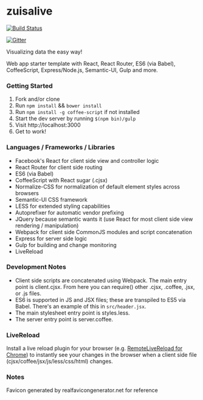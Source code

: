 zuisalive
=============================

[![Build Status](https://travis-ci.org/bscheibe/zuisalive.svg?branch=master)](https://travis-ci.org/bscheibe/zuisalive)

[![Gitter](https://badges.gitter.im/Join%20Chat.svg)](https://gitter.im/bscheibe/zuisalive?utm_source=badge&utm_medium=badge&utm_campaign=pr-badge&utm_content=body_badge)

Visualizing data the easy way!

Web app starter template with React, React Router, ES6 (via Babel), CoffeeScript, Express/Node.js, Semantic-UI, Gulp and more.

### Getting Started ###

1. Fork and/or clone
2. Run ```npm install``` && `bower install`
3. Run `npm install -g coffee-script` if not installed
4. Start the dev server by running ```$(npm bin)/gulp```
5. Visit http://localhost:3000
6. Get to work!

### Languages / Frameworks / Libraries ###

* Facebook's React for client side view and controller logic
* React Router for client side routing
* ES6 (via Babel)
* CoffeeScript with React sugar (.cjsx)
* Normalize-CSS for normalization of default element styles across browsers
* Semantic-UI CSS framework
* LESS for extended styling capabilities
* Autoprefixer for automatic vendor prefixing
* JQuery because semantic wants it (use React for most client side view rendering / manipulation)
* Webpack for client side CommonJS modules and script concatenation
* Express for server side logic
* Gulp for building and change monitoring
* LiveReload

### Development Notes ###

* Client side scripts are concatenated using Webpack.  The main entry point is client.cjsx.  From here you can require() other .cjsx, .coffee, .jsx, or .js files.
* ES6 is supported in JS and JSX files; these are transpiled to ES5 via Babel.  There's an example of this in ```src/header.jsx```.
* The main stylesheet entry point is styles.less.
* The server entry point is server.coffee.

### LiveReload ###

Install a live reload plugin for your browser (e.g. [RemoteLiveReload for Chrome](https://chrome.google.com/webstore/detail/remotelivereload/jlppknnillhjgiengoigajegdpieppei)) to instantly see your changes in the browser when a client side file (cjsx/coffee/jsx/js/less/css/html) changes.

### Notes ###

Favicon generated by realfavicongenerator.net for reference
